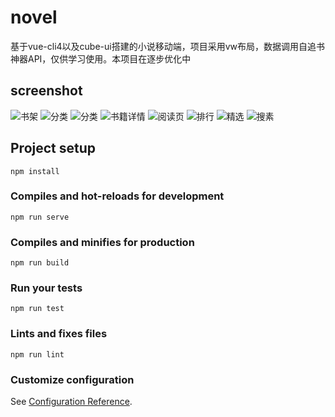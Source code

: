 # novel
基于vue-cli4以及cube-ui搭建的小说移动端，项目采用vw布局，数据调用自追书神器API，仅供学习使用。本项目在逐步优化中

## screenshot
![书架](https://raw.githubusercontent.com/vanbolee/novel/master/src/assets/screenshot/1.jpg)
![分类](https://raw.githubusercontent.com/vanbolee/novel/master/src/assets/screenshot/2.jpg)
![分类](https://raw.githubusercontent.com/vanbolee/novel/master/src/assets/screenshot/3.jpg)
![书籍详情](https://raw.githubusercontent.com/vanbolee/novel/master/src/assets/screenshot/4.jpg)
![阅读页](https://raw.githubusercontent.com/vanbolee/novel/master/src/assets/screenshot/5.jpg)
![排行](https://raw.githubusercontent.com/vanbolee/novel/master/src/assets/screenshot/6.jpg)
![精选](https://raw.githubusercontent.com/vanbolee/novel/master/src/assets/screenshot/7.jpg)
![搜素](https://raw.githubusercontent.com/vanbolee/novel/master/src/assets/screenshot/8.jpg)

## Project setup
```
npm install
```

### Compiles and hot-reloads for development
```
npm run serve
```

### Compiles and minifies for production
```
npm run build
```

### Run your tests
```
npm run test
```

### Lints and fixes files
```
npm run lint
```

### Customize configuration
See [Configuration Reference](https://cli.vuejs.org/config/).